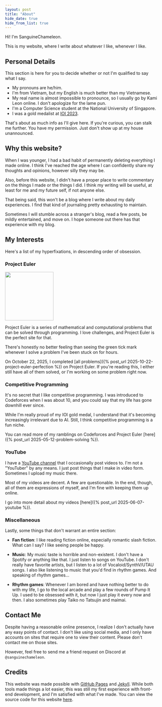 ```yaml
---
layout: post
title: "About"
hide_date: true
hide_from_list: true
---
```


Hi! I'm SanguineChameleon.

This is my website, where I write about whatever I like, whenever I like.

## Personal Details

This section is here for you to decide whether or not I'm qualified to say what I say.

- <span id="age"></span> My pronouns are he/him.
- I'm from Vietnam, but my English is much better than my Vietnamese.
- My real name is almost impossible to pronounce, so I usually go by Kami Leon online. I don't apologize for the lame pun.
- I'm a <span id="uni-year"></span> Computer Science student at the National University of Singapore.
- I was a gold medalist at [IOI 2023](https://stats.ioinformatics.org/results/2023).

That's about as much info as I'll give here. If you're curious, you can stalk me further. You have my permission. Just don't show up at my house unannounced.

## Why this website?

When I was younger, I had a bad habit of permanently deleting everything I made online. I think I've reached the age where I can confidently share my thoughts and opinions, however silly they may be.

Also, before this website, I didn't have a proper place to write commentary on the things I made or the things I did. I think my writing will be useful, at least for me and my future self, if not anyone else.

That being said, this won't be a blog where I write about my daily experiences. I find that kind of journaling pretty exhausting to maintain.

Sometimes I will stumble across a stranger's blog, read a few posts, be mildly entertained, and move on. I hope someone out there has that experience with my blog.

## My Interests

Here's a list of my hyperfixations, in descending order of obsession.

### Project Euler

<img src="https://projecteuler.net/profile/SanguineChameleon2.png" style="margin-top: 0rem; margin-bottom: 0rem; margin-left: 0; width: 10rem"/>

Project Euler is a series of mathematical and computational problems that can be solved through programming. I love challenges, and Project Euler is the perfect site for that.

There's honestly no better feeling than seeing the green tick mark whenever I solve a problem I've been stuck on for hours.

On October 22, 2025, I completed [all problems]({% post_url 2025-10-22-project-euler-perfection %}) on Project Euler. If you're reading this, I either still have all of them solved, or I'm working on some problem right now.


### Competitive Programming

It's no secret that I like competitive programming. I was introduced to Codeforces when I was about 10, and you could say that my life has gone downhill ever since.

While I'm really proud of my IOI gold medal, I understand that it's becoming increasingly irrelevant due to AI. Still, I think competitive programming is a fun niche.

<span id="cf-rating"></span>

You can read more of my ramblings on Codeforces and Project Euler [here]({% post_url 2025-05-12-problem-solving %}).

### YouTube

I have a [YouTube channel](https://www.youtube.com/@SanguineChameleon) that I occasionally post videos to. I'm not a \"YouTuber\" by any means. I just post things that I make in video form. Sometimes I upload my music there.

Most of my videos are decent. A few are questionable. In the end, though, all of them are expressions of myself, and I'm fine with keeping them up online.

I go into more detail about my videos [here]({% post_url 2025-06-07-youtube %}).

### Miscellaneous

Lastly, some things that don't warrant an entire section:

- **Fan fiction**: I like reading fiction online, especially romantic slash fiction. What can I say? I like seeing people be happy.

- **Music**: My music taste is horrible and non-existent. I don't have a Spotify or anything like that. I just listen to songs on YouTube. I don't really have favorite artists, but I listen to a lot of Vocaloid/SynthV/UTAU songs. I also like listening to music that you'd find in rhythm games. And speaking of rhythm games...

- **Rhythm games**: Whenever I am bored and have nothing better to do with my life, I go to the local arcade and play a few rounds of Pump It Up. I used to be obsessed with it, but now I just play it every now and then. I also sometimes play Taiko no Tatsujin and maimai.

## Contact Me

Despite having a reasonable online presence, I realize I don't actually have any easy points of contact. I don't like using social media, and I only have accounts on sites that require one to view their content. Please don't contact me on those sites.

However, feel free to send me a friend request on Discord at `@sanguinechameleon`.

## Credits

This website was made possible with [GitHub Pages](https://pages.github.com/) and [Jekyll](https://jekyllrb.com/). While both tools made things a lot easier, this was still my first experience with front-end development, and I'm satisfied with what I've made. You can view the source code for this website [here](https://github.com/SanguineChameleon/sanguinechameleon.github.io).

<script>
    try {
        let toBirthday = year => Date.UTC(year, 11, 10, 4, 40);
        let now = new Date();
        let year = now.getUTCFullYear();
        let time = now.getTime();
        if (time < toBirthday(year)) {
            year--;
        }
        let total = toBirthday(year + 1) - toBirthday(year);
        let age = (year - 2006) + (time - toBirthday(year)) / total;
        document.getElementById("age").textContent = `I'm currently ${age.toFixed(4)} years old.`;
    }
    catch (e) {
        console.log(e);
    }

    try {
        const events = [
            [[2024, 8, 5], "1st year"],
            [[2024, 12, 8], "1st year (on winter break)"],
            [[2025, 1, 13], "1st year"],
            [[2025, 5, 11], "1st year (on summer break)"],
            [[2025, 8, 4], "2nd year"],
            [[2025, 12, 7], "2nd year (on winter break)"],
            [[2026, 1, 12], "2nd year"],
            [[2026, 5, 10], "2nd year (on summer break)"],
            [[2026, 8, 3], "3rd year"],
            [[2026, 12, 6], "3rd year (on winter break)"],
            [[2027, 1, 11], "3rd year"],
            [[2027, 5, 9], "3rd year (on summer break)"],
            [[2027, 8, 2], "4th year"],
            [[2027, 12, 5], "4th year (on winter break)"],
            [[2028, 1, 10], "4th year"],
            [[2028, 5, 7], "4th year (on summer break)"],
        ];
        let toTime = date => {
            let year = date[0];
            let month = date[1] - 1;
            let day = date[2];
            return Date.UTC(year, month, day) - 28800000;
        };
        let time = Date.now();
        let cur = "";
        for (let i = 0; i < events.length; i++) {
            let [date, name] = events[i];
            if (time >= toTime(date)) {
                cur = name;
            }
            else {
                break;
            }
        }
        document.getElementById("uni-year").textContent = cur;
    }
    catch (e) {
        console.log(e);
    }

    async function setRating() {
        try {
            let getData = async (url) => fetch(url).then(response => response.json());
            let data = await getData("https://codeforces.com/api/user.rating?handle=SanguineChameleon")
            let ratings = data.result.map(contest => contest.newRating);
            let maxRating = ratings.reduce((x, y) => Math.max(x, y), ratings[0]);
            let curRating = ratings[ratings.length - 1];
            document.getElementById("cf-rating").textContent = `My maximum rating on Codeforces is ${maxRating}. Currently, it's at ${curRating}.`
        }
        catch (e) {
            console.log(e);
        }
    }
    setRating();
</script>
